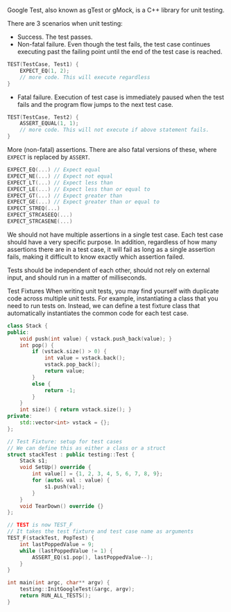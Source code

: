 Google Test, also known as gTest or gMock, is a C++ library for unit testing.


There are 3 scenarios when unit testing:
- Success. The test passes. 
- Non-fatal failure. Even though the test fails, the test case continues executing past the failing point until the end of the test case is reached.
```c++
TEST(TestCase, Test1) {
	EXPECT_EQ(1, 2);
	// more code. This will execute regardless
}
```
- Fatal failure. Execution of test case is immediately paused when the test fails and the program flow jumps to the next test case.
```c++
TEST(TestCase, Test2) {
	ASSERT_EQUAL(1, 1);
	// more code. This will not execute if above statement fails.
}
```


More (non-fatal) assertions. There are also fatal versions of these, where `EXPECT` is replaced by `ASSERT`.
```c++
EXPECT_EQ(...) // Expect equal
EXPECT_NE(...) // Expect not equal
EXPECT_LT(...) // Expect less than
EXPECT_LE(...) // Expect less than or equal to
EXPECT_GT(...) // Expect greater than
EXPECT_GE(...) // Expect greater than or equal to
EXPECT_STREQ(...)
EXPECT_STRCASEEQ(...)
EXPECT_STRCASENE(...)
```

We should not have multiple assertions in a single test case. Each test case should have a very specific purpose. In addition, regardless of how many assertions there are in a test case, it will fail as long as a single assertion fails, making it difficult to know exactly which assertion failed.

Tests should be independent of each other, should not rely on external input, and should run in a matter of milliseconds.

Test Fixtures
When writing unit tests, you may find yourself with duplicate code across multiple unit tests. For example, instantiating a class that you need to run tests on. Instead, we can define a test fixture class that automatically instantiates the common code for each test case.

```c++
class Stack {
public:
	void push(int value) { vstack.push_back(value); }
	int pop() {
		if (vstack.size() > 0) {
			int value = vstack.back();
			vstack.pop_back();
			return value;
		}
		else {
			return -1;
		}
	}
	int size() { return vstack.size(); }
private:
	std::vector<int> vstack = {};
};

// Test Fixture: setup for test cases
// We can define this as either a class or a struct
struct stackTest : public testing::Test {
	Stack s1;
	void SetUp() override {
		int value[] = {1, 2, 3, 4, 5, 6, 7, 8, 9};
		for (auto& val : value) {
			s1.push(val);
		}
	}
	void TearDown() override {}
};

// TEST is now TEST_F 
// It takes the test fixture and test case name as arguments
TEST_F(stackTest, PopTest) {
	int lastPoppedValue = 9;
	while (lastPoppedValue != 1) {
		ASSERT_EQ(s1.pop(), lastPoppedValue--);
	}
}

int main(int argc, char** argv) {
	testing::InitGoogleTest(&argc, argv);
	return RUN_ALL_TESTS();
}

```
